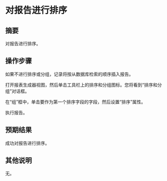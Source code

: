 # 对报告进行排序

## 摘要

对报告进行排序。

## 操作步骤

如果不进行排序或分组，记录将按从数据库检索的顺序插入报告。


打开报表生成器视图，然后单击工具栏上的排序和分组图标。您将看到“排序和分组”对话框。


在“组”框中，单击要作为第一个排序字段的字段，然后设置“排序”属性。


执行报告。

## 预期结果

成功对报告进行排序。

## 其他说明

无。
